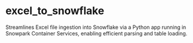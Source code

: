 # excel_to_snowflake
Streamlines Excel file ingestion into Snowflake via a Python app running in Snowpark Container Services, enabling efficient parsing and table loading.
